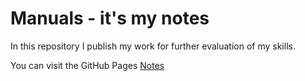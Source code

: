 # Manuals - it's my notes

In this repository I publish my work for further evaluation of my skills.

You can visit the GitHub Pages [Notes](https://github.evaron.ru/Notes/)
